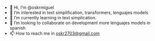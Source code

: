 - 👋 Hi, I’m @oskrmiguel
- 👀 I’m interested in text simplification, transformers, lenguajes models
- 🌱 I’m currently learning in text simplication.
- 💞️ I’m looking to collaborate on development more lenguajes models in spanish
- 📫 How to reach me in oskr2703@gmail.com

<!---
oskrmiguel/oskrmiguel is a ✨ special ✨ repository because its `README.md` (this file) appears on your GitHub profile.
You can click the Preview link to take a look at your changes.
--->
